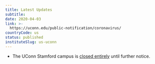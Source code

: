 ```yaml
---
title: Latest Updates
subtitle: 
date: 2020-04-03
link: >-
  https://uconn.edu/public-notification/coronavirus/
countryCode: us
status: published
instituteSlug: us-uconn
---
```

* The UConn Stamford campus is [closed entirely](covid-19-campus-operations/#HOME-2020-03-12-b) until further notice.
